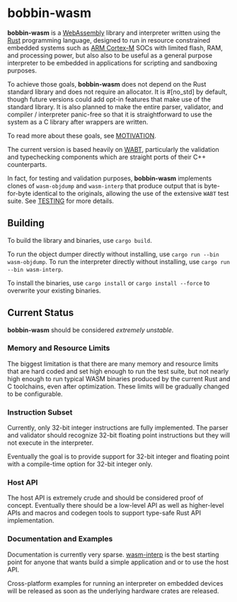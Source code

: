 # bobbin-wasm

**bobbin-wasm** is a [WebAssembly](http://webassembly.org) library and interpreter written
using the [Rust](https://www.rust-lang.org) programming language, designed to run in
resource constrained embedded systems such as [ARM Cortex-M](https://www.arm.com/products/processors/cortex-m)
SOCs with limited flash, RAM, and processing power, but also also to be useful as a general
purpose interpreter to be embedded in applications for scripting and sandboxing purposes.

To achieve those goals, **bobbin-wasm** does not depend on the Rust standard library and does
not require an allocator. It is #[no_std] by default, though future versions could add opt-in
features that make use of the standard library. It is also planned to make the entire parser,
validator, and compiler / interpreter panic-free so that it is straightforward to use the
system as a C library after wrappers are written.

To read more about these goals, see [MOTIVATION](./MOTIVATION.md).

The current version is based heavily on [WABT](https://github.com/WebAssembly/wabt), particularly
the validation and typechecking components which are straight ports of their C++ counterparts.

In fact, for testing and validation purposes, **bobbin-wasm** implements clones of `wasm-objdump` and
`wasm-interp` that produce output that is byte-for-byte identical to the originals, allowing the
use of the extensive `WABT` test suite. See [TESTING](./TESTING.md) for more details.

## Building

To build the library and binaries, use `cargo build`.

To run the object dumper directly without installing, use `cargo run --bin wasm-objdump`. To run
the interpreter directly without installing, use `cargo run --bin wasm-interp`.

To install the binaries, use `cargo install` or `cargo install --force` to overwrite your existing
binaries.


## Current Status

**bobbin-wasm** should be considered *extremely unstable*.

### Memory and Resource Limits

The biggest limitation is that there are many memory and resource limits that are hard coded and set 
high enough to run the test suite, but not nearly high enough to run typical WASM binaries produced by the
current Rust and C toolchains, even after optimization. These limits will be gradually changed to be
configurable.

### Instruction Subset

Currently, only 32-bit integer instructions are fully implemented. The parser and validator should
recognize 32-bit floating point instructions but they will not execute in the interpreter.

Eventually the goal is to provide support for 32-bit integer and floating point with a compile-time
option for 32-bit integer only.

### Host API

The host API is extremely crude and should be considered proof of concept. Eventually there should be
a low-level API as well as higher-level APIs and macros and codegen tools to support type-safe
Rust API implementation.


### Documentation and Examples

Documentation is currently very sparse. [wasm-interp](bin/wasm-interp/) is the best starting point for anyone
that wants build a simple application and or to use the host API.

Cross-platform examples for running an interpreter on embedded devices will be released as soon as the underlying
hardware crates are released.



